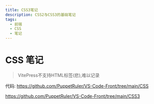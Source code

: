 ```yaml
---
title: CSS3笔记
description: CSS2与CSS3的基础笔记
tags:
  - 前端
  - CSS
  - 笔记
---
```


# CSS 笔记

> VitePress不支持HTML标签(悲),难以记录

代码:
https://github.com/PuppetRuler/VS-Code-Front/tree/main/CSS

https://github.com/PuppetRuler/VS-Code-Front/tree/main/CSS3
